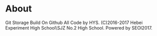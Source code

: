 # About
Git Storage Build On Github
All Code by HYS.
(C)2016-2017 Hebei Experiment High School\SJZ No.2 High School.
Powered by SEOI2017.
